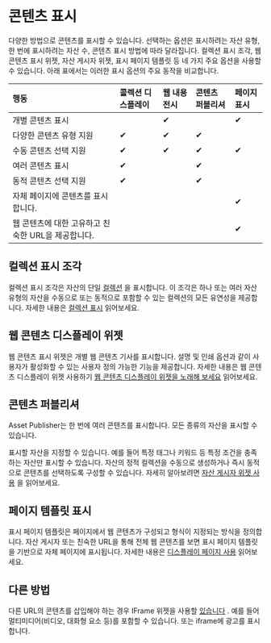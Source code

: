 # 콘텐츠 표시

다양한 방법으로 콘텐츠를 표시할 수 있습니다. 선택하는 옵션은 표시하려는 자산 유형, 한 번에 표시하려는 자산 수, 콘텐츠 표시 방법에 따라 달라집니다. 컬렉션 표시 조각, 웹 콘텐츠 표시 위젯, 자산 게시자 위젯, 표시 페이지 템플릿 등 네 가지 주요 옵션을 사용할 수 있습니다. 아래 표에서는 이러한 표시 옵션의 주요 동작을 비교합니다.

| 행동                             | 콜렉션 디스플레이 | 웹 내용 전시 | 콘텐츠 퍼블리셔 | 페이지 표시 |
| :----------------------------- | :-------- | :------ | :------- | :----- |
| 개별 콘텐츠 표시                      |           | ✔       |          | ✔      |
| 다양한 콘텐츠 유형 지원                  | ✔         | ✔       | ✔        |        |
| 수동 콘텐츠 선택 지원                   | ✔         | ✔       | ✔        | ✔      |
| 여러 콘텐츠 표시                      | ✔         |         | ✔        |        |
| 동적 콘텐츠 선택 지원                   | ✔         |         | ✔        |        |
| 자체 페이지에 콘텐츠를 표시합니다.            |           |         |          | ✔      |
| 웹 콘텐츠에 대한 고유하고 친숙한 URL을 제공합니다. |           |         |          | ✔      |

## 컬렉션 표시 조각

컬렉션 표시 조각은 자산의 단일 [컬렉션](./collections-and-collection-pages/about-collections-and-collection-pages.md) 을 표시합니다. 이 조각은 하나 또는 여러 자산 유형의 자산을 수동으로 또는 동적으로 포함할 수 있는 컬렉션의 모든 유연성을 제공합니다. 자세한 내용은 [컬렉션 표시](./collections-and-collection-pages/displaying-collections.md) 읽어보세요.

## 웹 콘텐츠 디스플레이 위젯

웹 콘텐츠 표시 위젯은 개별 웹 콘텐츠 기사를 표시합니다. 설명 및 인쇄 옵션과 같이 사용자가 활성화할 수 있는 사용자 정의 가능한 기능을 제공합니다. 자세한 내용은 웹 콘텐츠 디스플레이 위젯 사용하기 [웹 콘텐츠 디스플레이 위젯을 노래해 보세요](./additional-content-display-options/using-the-web-content-display-widget.md) 읽어보세요.

## 콘텐츠 퍼블리셔

Asset Publisher는 한 번에 여러 콘텐츠를 표시합니다. 모든 종류의 자산을 표시할 수 있습니다.

표시할 자산을 지정할 수 있습니다. 예를 들어 특정 태그나 키워드 등 특정 조건을 충족하는 자산만 표시할 수 있습니다. 자산의 정적 컬렉션을 수동으로 생성하거나 즉시 동적으로 콘텐츠를 선택하도록 구성할 수 있습니다. 자세히 알아보려면 [자산 게시자 위젯 사용](./using-the-asset-publisher-widget/displaying-assets-using-the-asset-publisher-widget.md) 을 읽어보세요.

## 페이지 템플릿 표시

표시 페이지 템플릿은 페이지에서 웹 콘텐츠가 구성되고 형식이 지정되는 방식을 정의합니다. 자산 게시자 또는 친숙한 URL을 통해 전체 웹 콘텐츠를 보면 표시 페이지 템플릿을 기반으로 자체 페이지에 표시됩니다. 자세한 내용은 [디스플레이 페이지 사용](./using-display-page-templates.md) 읽어보세요.

## 다른 방법

다른 URL의 콘텐츠를 삽입해야 하는 경우 IFrame 위젯을 사용할 [있습니다](./additional-content-display-options/using-the-iframe-widget.md) . 예를 들어 멀티미디어(비디오, 대화형 요소 등)를 포함할 수 있습니다. 또는 iframe에 광고를 표시합니다.

